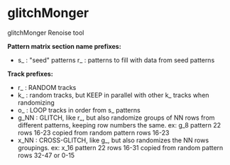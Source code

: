 
# glitchMonger
glitchMonger Renoise tool

**Pattern matrix section name prefixes:**
 - s_ : "seed" patterns r_ : patterns to fill with data from seed
   patterns

**Track prefixes:**
  - r_ : RANDOM tracks
 - k_ : random tracks, but KEEP in parallel with other k_ tracks when randomizing
 - o_ : LOOP tracks in order from s_ patterns
 - g_NN : GLITCH, like r_, but also randomize groups of NN rows from different patterns, keeping row numbers the same. ex: g_8 pattern 22  rows 16-23 copied from random pattern rows 16-23
 - x_NN : CROSS-GLITCH, like g_, but also randomizes the NN rows groupings. ex: x_16 pattern 22  rows 16-31 copied from random pattern rows 32-47 or 0-15

